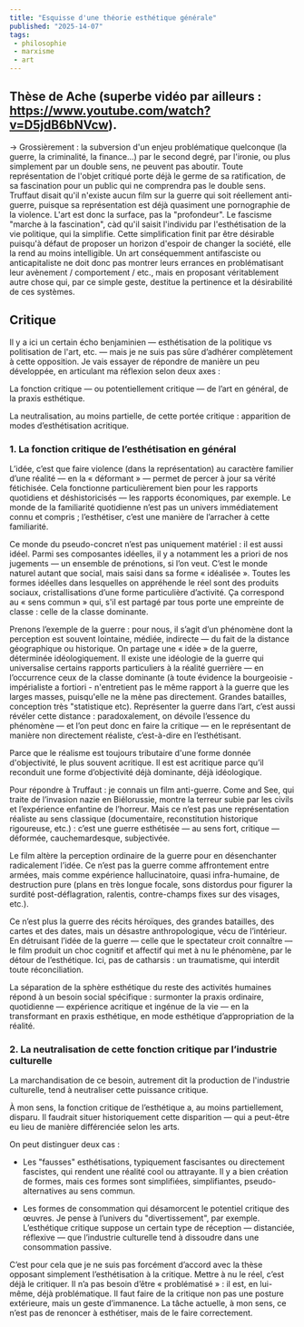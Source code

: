 ```yaml
---
title: "Esquisse d'une théorie esthétique générale"
published: "2025-14-07"
tags:
 - philosophie
 - marxisme
 - art
---
```


## Thèse de Ache (superbe vidéo par ailleurs : https://www.youtube.com/watch?v=D5jdB6bNVcw). 
-> Grossièrement : la subversion d'un enjeu problématique quelconque (la guerre, la criminalité, la finance...) par le second degré, par l'ironie, ou plus simplement par un double sens, ne peuvent pas aboutir. Toute représentation de l'objet critiqué porte déjà le germe de sa ratification, de sa fascination pour un public qui ne comprendra pas le double sens. Truffaut disait qu'il n'existe aucun film sur la guerre qui soit réellement anti-guerre, puisque sa représentation est déjà quasiment une pornographie de la violence. L'art est donc la surface, pas la "profondeur". Le fascisme "marche à la fascination", càd qu'il saisit l'individu par l'esthétisation de la vie politique, qui la simplifie. Cette simplification finit par être désirable puisqu'à défaut de proposer un horizon d'espoir de changer la société, elle la rend au moins intelligible. Un art conséquemment antifasciste ou anticapitaliste ne doit donc pas montrer leurs errances en problématisant leur avènement / comportement / etc., mais en proposant véritablement autre chose qui, par ce simple geste, destitue la pertinence et la désirabilité de ces systèmes.

## Critique 

Il y a ici un certain écho benjaminien — esthétisation de la politique vs politisation de l'art, etc. — mais je ne suis pas sûre d’adhérer complètement à cette opposition. Je vais essayer de répondre de manière un peu développée, en articulant ma réflexion selon deux axes : 

La fonction critique — ou potentiellement critique — de l’art en général, de la praxis esthétique.

La neutralisation, au moins partielle, de cette portée critique : apparition de modes d’esthétisation acritique.

### 1. La fonction critique de l’esthétisation en général

L’idée, c’est que faire violence (dans la représentation) au caractère familier d’une réalité — en la « déformant » — permet de percer à jour sa vérité fétichisée. Cela fonctionne particulièrement bien pour les rapports quotidiens et déshistoricisés — les rapports économiques, par exemple. Le monde de la familiarité quotidienne n’est pas un univers immédiatement connu et compris ; l’esthétiser, c’est une manière de l’arracher à cette familiarité.

Ce monde du pseudo-concret n’est pas uniquement matériel : il est aussi idéel. Parmi ses composantes idéelles, il y a notamment les a priori de nos jugements — un ensemble de prénotions, si l’on veut. C’est le monde naturel autant que social, mais saisi dans sa forme « idéalisée ». Toutes les formes idéelles dans lesquelles on appréhende le réel sont des produits sociaux, cristallisations d’une forme particulière d’activité. Ça correspond au « sens commun » qui, s'il est partagé par tous porte une empreinte de classe : celle de la classe dominante.

Prenons l’exemple de la guerre : pour nous, il s’agit d’un phénomène dont la perception est souvent lointaine, médiée, indirecte — du fait de la distance géographique ou historique. On partage une « idée » de la guerre, déterminée idéologiquement. Il existe une idéologie de la guerre qui universalise certains rapports particuliers à la réalité guerrière — en l’occurrence ceux de la classe dominante (à toute évidence la bourgeoisie - impérialiste a fortiori - n'entretient pas le même rapport à la guerre que les larges masses, puisqu'elle ne la mène pas directement. Grandes batailles, conception très "statistique etc). Représenter la guerre dans l’art, c’est aussi révéler cette distance : paradoxalement, on dévoile l’essence du phénomène — et l’on peut donc en faire la critique — en le représentant de manière non directement réaliste, c’est-à-dire en l’esthétisant.

Parce que le réalisme est toujours tributaire d'une forme donnée d'objectivité, le plus souvent acritique. Il est est acritique parce qu’il reconduit une forme d’objectivité déjà dominante, déjà idéologique. 

Pour répondre à Truffaut : je connais un film anti-guerre. Come and See, qui traite de l’invasion nazie en Biélorussie, montre la terreur subie par les civils et l’expérience enfantine de l’horreur. Mais ce n’est pas une représentation réaliste au sens classique (documentaire, reconstitution historique rigoureuse, etc.) : c’est une guerre esthétisée — au sens fort, critique — déformée, cauchemardesque, subjectivée.

Le film altère la perception ordinaire de la guerre pour en désenchanter radicalement l’idée. Ce n’est pas la guerre comme affrontement entre armées, mais comme expérience hallucinatoire, quasi infra-humaine, de destruction pure (plans en très longue focale, sons distordus pour figurer la surdité post-déflagration, ralentis, contre-champs fixes sur des visages, etc.).

Ce n’est plus la guerre des récits héroïques, des grandes batailles, des cartes et des dates, mais un désastre anthropologique, vécu de l’intérieur. En détruisant l’idée de la guerre — celle que le spectateur croit connaître — le film produit un choc cognitif et affectif qui met à nu le phénomène, par le détour de l’esthétique. Ici, pas de catharsis : un traumatisme, qui interdit toute réconciliation.

La séparation de la sphère esthétique du reste des activités humaines répond à un besoin social spécifique : surmonter la praxis ordinaire, quotidienne — expérience acritique et ingénue de la vie — en la transformant en praxis esthétique, en mode esthétique d’appropriation de la réalité.

### 2. La neutralisation de cette fonction critique par l’industrie culturelle

La marchandisation de ce besoin, autrement dit la production de l'industrie culturelle, tend à neutraliser cette puissance critique.

À mon sens, la fonction critique de l’esthétique a, au moins partiellement, disparu. Il faudrait situer historiquement cette disparition — qui a peut-être eu lieu de manière différenciée selon les arts.

On peut distinguer deux cas :

- Les "fausses" esthétisations, typiquement fascisantes ou directement fascistes, qui rendent une réalité cool ou attrayante. Il y a bien création de formes, mais ces formes sont simplifiées, simplifiantes, pseudo-alternatives au sens commun.

- Les formes de consommation qui désamorcent le potentiel critique des œuvres. Je pense à l’univers du "divertissement", par exemple. L’esthétique critique suppose un certain type de réception — distanciée, réflexive — que l’industrie culturelle tend à dissoudre dans une consommation passive.

C’est pour cela que je ne suis pas forcément d’accord avec la thèse opposant simplement l’esthétisation à la critique. Mettre à nu le réel, c’est déjà le critiquer. Il n’a pas besoin d’être « problématisé » : il est, en lui-même, déjà problématique. Il faut faire de la critique non pas une posture extérieure, mais un geste d’immanence. La tâche actuelle, à mon sens, ce n’est pas de renoncer à esthétiser, mais de le faire correctement.


